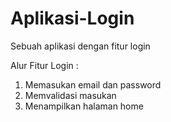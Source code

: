 # Aplikasi-Login
Sebuah aplikasi dengan fitur login

Alur Fitur Login : 
1. Memasukan email dan password
2. Memvalidasi masukan
3. Menampilkan halaman home
